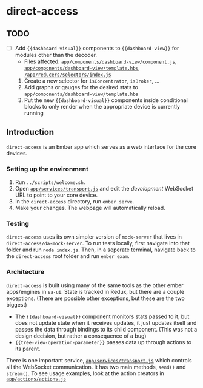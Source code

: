 # direct-access

## TODO
- [ ] Add `{{dashboard-visual}}` components to `{{dashboard-view}}` for modules other than the decoder.
  - Files affected: [`app/components/dashboard-view/component.js`](https://github.rsa.lab.emc.com/asoc/sa-ui/blob/master/direct-access/app/components/dashboard-view/component.js), [`app/components/dashboard-view/template.hbs`](https://github.rsa.lab.emc.com/asoc/sa-ui/blob/master/direct-access/app/components/dashboard-view/template.hbs), [`/app/reducers/selectors/index.js`](https://github.rsa.lab.emc.com/asoc/sa-ui/blob/master/direct-access/app/reducers/selectors/index.js)
  1. Create a new selector for `isConcentrator`, `isBroker`, ...
  2. Add graphs or gauges for the desired stats to `app/components/dashboard-view/template.hbs`
  3. Put the new `{{dashboard-visual}}` components inside conditional blocks to only render when the appropriate device is currently running

## Introduction
`direct-access` is an Ember app which serves as a web interface for the core devices.

### Setting up the environment
1. Run `../scripts/welcome.sh`.
2. Open [`app/services/transport.js`](https://github.rsa.lab.emc.com/asoc/sa-ui/blob/master/direct-access/app/services/transport.js) and edit the *development* WebSocket URL to point to your core device.
3. In the `direct-access` directory, run `ember serve`.
4. Make your changes. The webpage will automatically reload.

### Testing
`direct-access` uses its own simpler version of `mock-server` that lives in `direct-access/da-mock-server`. To run tests locally, first navigate into that folder and run `node index.js`. Then, in a seperate terminal, navigate back to the `direct-access` root folder and run `ember exam`.

### Architecture
`direct-access` is built using many of the same tools as the other ember apps/engines in `sa-ui`. State is tracked in Redux, but there are a couple exceptions. (There are possible other exceptions, but these are the two biggest)
- The `{{dashboard-visual}}` component monitors stats passed to it, but does not update state when it receives updates, it just updates itself and passes the data through bindings to its child component. (This was not a design decision, but rather a consequence of a bug)
- `{{tree-view-operation-parameter}}` passes data up through actions to its parent.

There is one important service, [`app/services/transport.js`](https://github.rsa.lab.emc.com/asoc/sa-ui/blob/master/direct-access/app/services/transport.js) which controls all the WebSocket communication. It has two main methods, `send()` and `stream()`. To see usage examples, look at the action creators in [`app/actions/actions.js`](https://github.rsa.lab.emc.com/asoc/sa-ui/blob/master/direct-access/app/actions/actions.js)